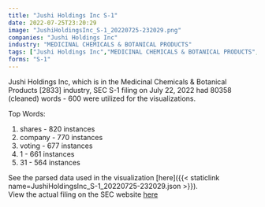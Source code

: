 ```yaml
---
title: "Jushi Holdings Inc S-1"
date: 2022-07-25T23:20:29
image: "JushiHoldingsInc_S-1_20220725-232029.png"
companies: "Jushi Holdings Inc"
industry: "MEDICINAL CHEMICALS & BOTANICAL PRODUCTS"
tags: ["Jushi Holdings Inc","MEDICINAL CHEMICALS & BOTANICAL PRODUCTS","07-22-2022","S-1"]
forms: "S-1"
---
```

Jushi Holdings Inc, which is in the Medicinal Chemicals & Botanical Products [2833] industry, SEC S-1 filing on July 22, 2022 had 80358 (cleaned) words - 600 were utilized for the visualizations.

Top Words:
1. shares - 820 instances
2. company - 770 instances
3. voting - 677 instances
4. 1 - 661 instances
5. 31 - 564 instances


See the parsed data used in the visualization [here]({{< staticlink name=JushiHoldingsInc_S-1_20220725-232029.json >}}).  
View the actual filing on the SEC website [here](https://www.sec.gov/Archives/edgar/data/1909747/0001104659-22-081980.txt)